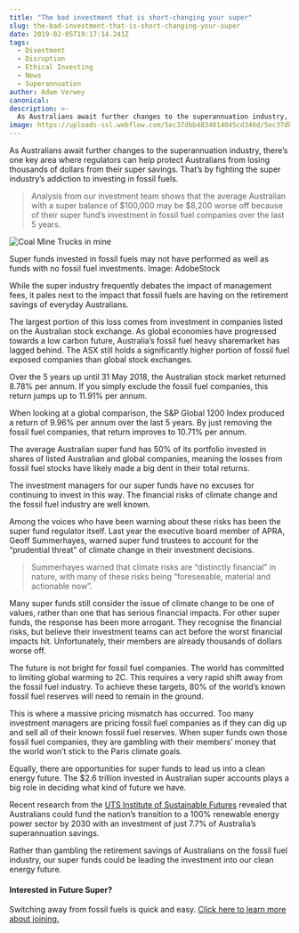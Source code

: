 ```yaml
---
title: "The bad investment that is short-changing your super"
slug: the-bad-investment-that-is-short-changing-your-super
date: 2019-02-05T19:17:14.241Z
tags:
  - Divestment
  - Disruption
  - Ethical Investing
  - News
  - Superannuation
author: Adam Verwey
canonical:
description: >-
  As Australians await further changes to the superannuation industry, there’s one key area where regulators can help protect Australians from losing thousands of dollars from their super savings.
image: https://uploads-ssl.webflow.com/5ec37dbb4834014045cd346d/5ec37dbc483401bd03cd3ddc_Coal-Mine-Trucks-Aerial-compressor%20(1)%20(1).jpeg
---
```


As Australians await further changes to the superannuation industry, there’s one key area where regulators can help protect Australians from losing thousands of dollars from their super savings. That’s by fighting the super industry’s addiction to investing in fossil fuels.

> Analysis from our investment team shows that the average Australian with a super balance of $100,000 may be $8,200 worse off because of their super fund’s investment in fossil fuel companies over the last 5 years.

![Coal Mine Trucks in mine](<https://uploads-ssl.webflow.com/5ec37dbb4834014045cd346d/5ec37dbc483401bd03cd3ddc_Coal-Mine-Trucks-Aerial-compressor%20(1)%20(1).jpeg>)

Super funds invested in fossil fuels may not have performed as well as funds with no fossil fuel investments. Image: AdobeStock

While the super industry frequently debates the impact of management fees, it pales next to the impact that fossil fuels are having on the retirement savings of everyday Australians.

The largest portion of this loss comes from investment in companies listed on the Australian stock exchange. As global economies have progressed towards a low carbon future, Australia’s fossil fuel heavy sharemarket has lagged behind. The ASX still holds a significantly higher portion of fossil fuel exposed companies than global stock exchanges.

Over the 5 years up until 31 May 2018, the Australian stock market returned 8.78% per annum. If you simply exclude the fossil fuel companies, this return jumps up to 11.91% per annum.

When looking at a global comparison, the S&P Global 1200 Index produced a return of 9.96% per annum over the last 5 years. By just removing the fossil fuel companies, that return improves to 10.71% per annum.

The average Australian super fund has 50% of its portfolio invested in shares of listed Australian and global companies, meaning the losses from fossil fuel stocks have likely made a big dent in their total returns.

The investment managers for our super funds have no excuses for continuing to invest in this way. The financial risks of climate change and the fossil fuel industry are well known.

Among the voices who have been warning about these risks has been the super fund regulator itself. Last year the executive board member of APRA, Geoff Summerhayes, warned super fund trustees to account for the “prudential threat” of climate change in their investment decisions.

> Summerhayes warned that climate risks are “distinctly financial” in nature, with many of these risks being “foreseeable, material and actionable now”.

Many super funds still consider the issue of climate change to be one of values, rather than one that has serious financial impacts. For other super funds, the response has been more arrogant. They recognise the financial risks, but believe their investment teams can act before the worst financial impacts hit. Unfortunately, their members are already thousands of dollars worse off.

The future is not bright for fossil fuel companies. The world has committed to limiting global warming to 2C. This requires a very rapid shift away from the fossil fuel industry. To achieve these targets, 80% of the world’s known fossil fuel reserves will need to remain in the ground.

This is where a massive pricing mismatch has occurred. Too many investment managers are pricing fossil fuel companies as if they can dig up and sell all of their known fossil fuel reserves. When super funds own those fossil fuel companies, they are gambling with their members’ money that the world won’t stick to the Paris climate goals.

Equally, there are opportunities for super funds to lead us into a clean energy future. The $2.6 trillion invested in Australian super accounts plays a big role in deciding what kind of future we have.

Recent research from the [UTS Institute of Sustainable Futures](https://www.uts.edu.au/research-and-teaching/our-research/institute-sustainable-futures/our-research/energy-and-climate/supercharging-clean-energy) revealed that Australians could fund the nation’s transition to a 100% renewable energy power sector by 2030 with an investment of just 7.7% of Australia’s superannuation savings.

Rather than gambling the retirement savings of Australians on the fossil fuel industry, our super funds could be leading the investment into our clean energy future.

#### Interested in Future Super?

Switching away from fossil fuels is quick and easy. [Click here to learn more about joining.](https://www.myfuturesuper.com.au/super#sign-up)
